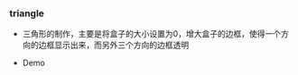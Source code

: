  ### triangle

 * 三角形的制作，主要是将盒子的大小设置为0，增大盒子的边框，使得一个方向的边框显示出来，而另外三个方向的边框透明


* Demo
<preview path="./demos/triangle.vue" title="title"></preview>

  
